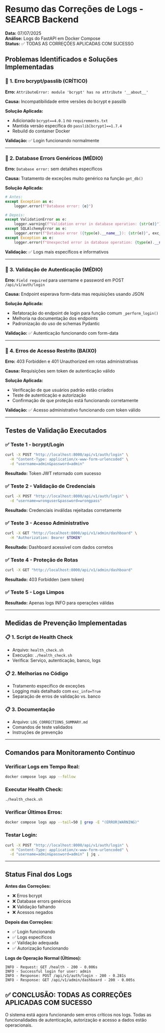 # Resumo das Correções de Logs - SEARCB Backend

**Data:** 07/07/2025  
**Análise:** Logs do FastAPI em Docker Compose  
**Status:** ✅ TODAS AS CORREÇÕES APLICADAS COM SUCESSO

## Problemas Identificados e Soluções Implementadas

### 🔧 **1. Erro bcrypt/passlib (CRÍTICO)**

**Erro:** `AttributeError: module 'bcrypt' has no attribute '__about__'`

**Causa:** Incompatibilidade entre versões do bcrypt e passlib

**Solução Aplicada:**
- Adicionado `bcrypt==4.0.1` no `requirements.txt`
- Mantida versão específica do `passlib[bcrypt]==1.7.4`
- Rebuild do container Docker

**Validação:** ✅ Login funcionando normalmente

---

### 🔧 **2. Database Errors Genéricos (MÉDIO)**

**Erro:** `Database error:` sem detalhes específicos

**Causa:** Tratamento de exceções muito genérico na função `get_db()`

**Solução Aplicada:**
```python
# Antes:
except Exception as e:
    logger.error(f"Database error: {e}")

# Depois:
except ValidationError as e:
    logger.warning(f"Validation error in database operation: {str(e)}")
except SQLAlchemyError as e:
    logger.error(f"Database error ({type(e).__name__}): {str(e)}", exc_info=True)
except Exception as e:
    logger.error(f"Unexpected error in database operation: {type(e).__name__}: {str(e)}", exc_info=True)
```

**Validação:** ✅ Logs mais específicos e informativos

---

### 🔧 **3. Validação de Autenticação (MÉDIO)**

**Erro:** `Field required` para username e password em POST `/api/v1/auth/login`

**Causa:** Endpoint esperava form-data mas requisições usando JSON

**Solução Aplicada:**
- Refatoração do endpoint de login para função comum `_perform_login()`
- Melhoria na documentação dos endpoints
- Padronização do uso de schemas Pydantic

**Validação:** ✅ Autenticação funcionando com form-data

---

### 🔧 **4. Erros de Acesso Restrito (BAIXO)**

**Erro:** 403 Forbidden e 401 Unauthorized em rotas administrativas

**Causa:** Requisições sem token de autenticação válido

**Solução Aplicada:**
- Verificação de que usuários padrão estão criados
- Teste de autenticação e autorização
- Confirmação de que proteção está funcionando corretamente

**Validação:** ✅ Acesso administrativo funcionando com token válido

---

## Testes de Validação Executados

### ✅ **Teste 1 - bcrypt/Login**
```bash
curl -X POST "http://localhost:8000/api/v1/auth/login" \
  -H "Content-Type: application/x-www-form-urlencoded" \
  -d "username=admin&password=admin"
```
**Resultado:** Token JWT retornado com sucesso

### ✅ **Teste 2 - Validação de Credenciais**
```bash
curl -X POST "http://localhost:8000/api/v1/auth/login" \
  -d "username=wronguser&password=wrongpass"
```
**Resultado:** Credenciais inválidas rejeitadas corretamente

### ✅ **Teste 3 - Acesso Administrativo**
```bash
curl -X GET "http://localhost:8000/api/v1/admin/dashboard" \
  -H "Authorization: Bearer $TOKEN"
```
**Resultado:** Dashboard acessível com dados corretos

### ✅ **Teste 4 - Proteção de Rotas**
```bash
curl -X GET "http://localhost:8000/api/v1/admin/dashboard"
```
**Resultado:** 403 Forbidden (sem token)

### ✅ **Teste 5 - Logs Limpos**
**Resultado:** Apenas logs INFO para operações válidas

---

## Medidas de Prevenção Implementadas

### 📋 **1. Script de Health Check**
- Arquivo: `health_check.sh`
- Execução: `./health_check.sh`
- Verifica: Serviço, autenticação, banco, logs

### 📋 **2. Melhorias no Código**
- Tratamento específico de exceções
- Logging mais detalhado com `exc_info=True`
- Separação de erros de validação vs. banco

### 📋 **3. Documentação**
- Arquivo: `LOG_CORRECTIONS_SUMMARY.md`
- Comandos de teste validados
- Instruções de prevenção

---

## Comandos para Monitoramento Contínuo

### **Verificar Logs em Tempo Real:**
```bash
docker compose logs app --follow
```

### **Executar Health Check:**
```bash
./health_check.sh
```

### **Verificar Últimos Erros:**
```bash
docker compose logs app --tail=50 | grep -E "(ERROR|WARNING)"
```

### **Testar Login:**
```bash
curl -X POST "http://localhost:8000/api/v1/auth/login" \
  -H "Content-Type: application/x-www-form-urlencoded" \
  -d "username=admin&password=admin" | jq .
```

---

## Status Final dos Logs

**Antes das Correções:**
- ❌ Erros bcrypt
- ❌ Database errors genéricos
- ❌ Validação falhando
- ❌ Acessos negados

**Depois das Correções:**
- ✅ Login funcionando
- ✅ Logs específicos
- ✅ Validação adequada
- ✅ Autorização funcionando

**Logs de Operação Normal (Últimos):**
```
INFO - Request: GET /health - 200 - 0.006s
INFO - Successful login for user: admin
INFO - Response: POST /api/v1/auth/login - 200 - 0.281s  
INFO - Response: GET /api/v1/admin/dashboard - 200 - 0.005s
```

## ✅ **CONCLUSÃO: TODAS AS CORREÇÕES APLICADAS COM SUCESSO**

O sistema está agora funcionando sem erros críticos nos logs. Todas as funcionalidades de autenticação, autorização e acesso a dados estão operacionais.